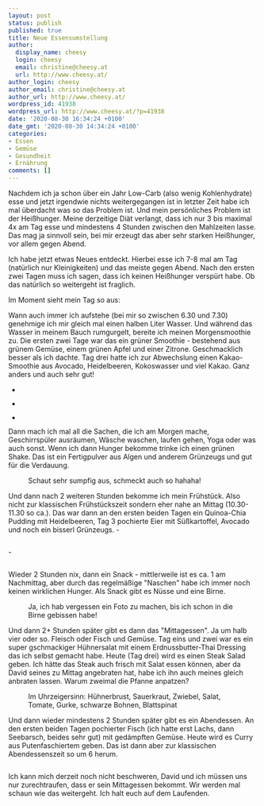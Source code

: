 ```yaml
---
layout: post
status: publish
published: true
title: Neue Essensumstellung
author:
  display_name: cheesy
  login: cheesy
  email: christine@cheesy.at
  url: http://www.cheesy.at/
author_login: cheesy
author_email: christine@cheesy.at
author_url: http://www.cheesy.at/
wordpress_id: 41938
wordpress_url: http://www.cheesy.at/?p=41938
date: '2020-08-30 16:34:24 +0100'
date_gmt: '2020-08-30 14:34:24 +0100'
categories:
- Essen
- Gemüse
- Gesundheit
- Ernährung
comments: []
---
```

<!-- wp:paragraph -->
Nachdem ich ja schon über ein Jahr Low-Carb (also wenig Kohlenhydrate) esse und jetzt irgendwie nichts weitergegangen ist in letzter Zeit habe ich mal überdacht was so das Problem ist. Und mein persönliches Problem ist der Heißhunger. Meine derzeitige Diät verlangt, dass ich nur 3 bis maximal 4x am Tag esse und mindestens 4 Stunden zwischen den Mahlzeiten lasse. Das mag ja sinnvoll sein, bei mir erzeugt das aber sehr starken Heißhunger, vor allem gegen Abend.
<!-- /wp:paragraph -->
<!-- wp:paragraph -->
Ich habe jetzt etwas Neues entdeckt. Hierbei esse ich 7-8 mal am Tag (natürlich nur Kleinigkeiten) und das meiste gegen Abend. Nach den ersten zwei Tagen muss ich sagen, dass ich keinen Heißhunger verspürt habe. Ob das natürlich so weitergeht ist fraglich.
<!-- /wp:paragraph -->
<!-- wp:paragraph -->
Im Moment sieht mein Tag so aus:
<!-- /wp:paragraph -->
<!-- wp:paragraph -->
Wann auch immer ich aufstehe (bei mir so zwischen 6.30 und 7.30) genehmige ich mir gleich mal einen halben Liter Wasser. Und während das Wasser in meinem Bauch rumgurgelt, bereite ich meinen Morgensmoothie zu. Die ersten zwei Tage war das ein grüner Smoothie - bestehend aus grünem Gemüse, einem grünen Apfel und einer Zitrone. Geschmacklich besser als ich dachte. Tag drei hatte ich zur Abwechslung einen Kakao-Smoothie aus Avocado, Heidelbeeren, Kokoswasser und viel Kakao. Ganz anders und auch sehr gut!
<!-- /wp:paragraph -->
<!-- wp:paragraph -->
<!-- /wp:paragraph -->
<!-- wp:paragraph -->
<!-- /wp:paragraph -->
<!-- wp:gallery {"ids":[41925,41932,41934]} -->
- <figure><img src="{% link _fotos/arbeit/2015-2022-puppet/2020/gesundes-essen/Gesundes-Essen-002.jpg %}" alt="" data-id="41925" data-link="http://www.cheesy.at/rl_gallery/gesundes-essen/gesundes-essen-002/" class="wp-image-41925"></figure>
- <figure><img src="{% link _fotos/arbeit/2015-2022-puppet/2020/gesundes-essen/Gesundes-Essen-009.jpg %}" alt="" data-id="41932" data-link="http://www.cheesy.at/rl_gallery/gesundes-essen/gesundes-essen-009/" class="wp-image-41932"></figure>
- <figure><img src="{% link _fotos/arbeit/2015-2022-puppet/2020/gesundes-essen/Gesundes-Essen-011.jpg %}" alt="" data-id="41934" data-link="http://www.cheesy.at/rl_gallery/gesundes-essen/gesundes-essen-011/" class="wp-image-41934"></figure>
<!-- /wp:gallery -->
<!-- wp:paragraph -->
Dann mach ich mal all die Sachen, die ich am Morgen mache, Geschirrspüler ausräumen, Wäsche waschen, laufen gehen, Yoga oder was auch sonst. Wenn ich dann Hunger bekomme trinke ich einen grünen Shake. Das ist ein Fertigpulver aus Algen und anderem Grünzeugs und gut für die Verdauung.
<!-- /wp:paragraph -->
<!-- wp:image {"id":41926} -->
<figure class="wp-block-image"><img src="{% link _fotos/arbeit/2015-2022-puppet/2020/gesundes-essen/Gesundes-Essen-003.jpg %}" alt="" class="wp-image-41926"><br>
<figcaption>Schaut sehr sumpfig aus, schmeckt auch so hahaha!</figcaption>
</figure>
<!-- /wp:image -->
<!-- wp:paragraph -->
Und dann nach 2 weiteren Stunden bekomme ich mein Frühstück. Also nicht zur klassischen Frühstückszeit sondern eher nahe an Mittag (10.30-11.30 so ca.). Das war dann an den ersten beiden Tagen ein Quinoa-Chia Pudding mit Heidelbeeren, Tag 3 pochierte Eier mit Süßkartoffel, Avocado und noch ein bisserl Grünzeugs.
<!-- /wp:paragraph -->
<!-- wp:paragraph -->
<!-- /wp:paragraph -->
<!-- wp:paragraph -->
<!-- /wp:paragraph -->
<!-- wp:gallery {"ids":[41927,41935]} -->
- <figure><img src="{% link _fotos/arbeit/2015-2022-puppet/2020/gesundes-essen/Gesundes-Essen-004.jpg %}" alt="" data-id="41927" data-link="http://www.cheesy.at/rl_gallery/gesundes-essen/gesundes-essen-004/" class="wp-image-41927"></figure>
- <figure><img src="{% link _fotos/arbeit/2015-2022-puppet/2020/gesundes-essen/Gesundes-Essen-012.jpg %}" alt="" data-id="41935" data-link="http://www.cheesy.at/rl_gallery/gesundes-essen/gesundes-essen-012/" class="wp-image-41935"></figure>
<!-- /wp:gallery -->
<!-- wp:paragraph -->
Wieder 2 Stunden nix, dann ein Snack - mittlerweile ist es ca. 1 am Nachmittag, aber durch das regelmäßige "Naschen" habe ich immer noch keinen wirklichen Hunger.
<!-- /wp:paragraph -->
<!-- wp:paragraph -->
Als Snack gibt es Nüsse und eine Birne.
<!-- /wp:paragraph -->
<!-- wp:image {"id":41930} -->
<figure class="wp-block-image"><img src="{% link _fotos/arbeit/2015-2022-puppet/2020/gesundes-essen/Gesundes-Essen-007.jpg %}" alt="" class="wp-image-41930"><br>
<figcaption>Ja, ich hab vergessen ein Foto zu machen, bis ich schon in die Birne gebissen habe!<br></figcaption>
</figure>
<!-- /wp:image -->
<!-- wp:paragraph -->
Und dann 2+ Stunden später gibt es dann das "Mittagessen". Ja um halb vier oder so. Fleisch oder Fisch und Gemüse. Tag eins und zwei war es ein super gschmackiger Hühnersalat mit einem Erdnussbutter-Thai Dressing das ich selbst gemacht habe. Heute (Tag drei) wird es einen Steak Salad geben. Ich hätte das Steak auch frisch mit Salat essen können, aber da David seines zu Mittag angebraten hat, habe ich ihn auch meines gleich anbraten lassen. Warum zweimal die Pfanne anpatzen?
<!-- /wp:paragraph -->
<!-- wp:image {"id":41928} -->
<figure class="wp-block-image"><img src="{% link _fotos/arbeit/2015-2022-puppet/2020/gesundes-essen/Gesundes-Essen-005.jpg %}" alt="" class="wp-image-41928"><br>
<figcaption>Im Uhrzeigersinn: Hühnerbrust, Sauerkraut, Zwiebel, Salat, Tomate, Gurke, schwarze Bohnen, Blattspinat</figcaption>
</figure>
<!-- /wp:image -->
<!-- wp:paragraph -->
Und dann wieder mindestens 2 Stunden später gibt es ein Abendessen. An den ersten beiden Tagen pochierter Fisch (ich hatte erst Lachs, dann Seebarsch, beides sehr gut) mit gedämpften Gemüse. Heute wird es Curry aus Putenfaschiertem geben. Das ist dann aber zur klassischen Abendessenszeit so um 6 herum.
<!-- /wp:paragraph -->
<!-- wp:image {"id":41931} -->
<figure class="wp-block-image"><img src="{% link _fotos/arbeit/2015-2022-puppet/2020/gesundes-essen/Gesundes-Essen-008.jpg %}" alt="" class="wp-image-41931"></figure>
<!-- /wp:image -->
<!-- wp:paragraph -->
Ich kann mich derzeit noch nicht beschweren, David und ich müssen uns nur zurechtraufen, dass er sein Mittagessen bekommt. Wir werden mal schaun wie das weitergeht. Ich halt euch auf dem Laufenden.
<!-- /wp:paragraph -->
